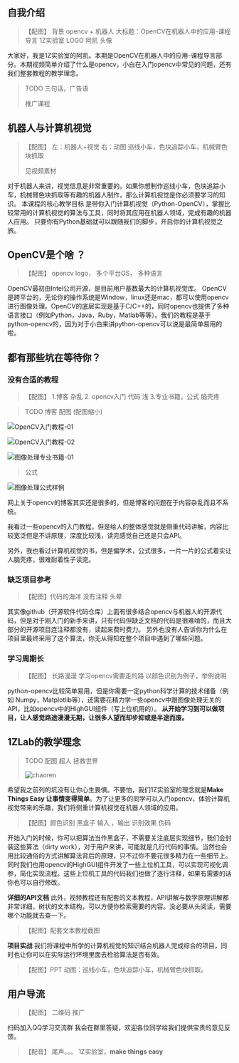## 自我介绍
> 【配图】
> 背景 opencv + 机器人
>  大标题：OpenCV在机器人中的应用-课程导言
> 1Z实验室 LOGO  阿凯 头像

大家好，我是1Z实验室的阿凯。本期是OpenCV在机器人中的应用-课程导言部分。本期视频简单介绍了什么是opencv，小白在入门opencv中常见的问题，还有我们整套教程的教学理念。



> TODO  三句话，广告语
>
> 推广课程



## 机器人与计算机视觉
> 【配图】
> 左：机器人+视觉
> 右：动图  巡线小车，色块追踪小车，机械臂色块抓取
>
> 见视频素材

对于机器人来讲，视觉信息是非常重要的。如果你想制作巡线小车，色块追踪小车，机械臂色块抓取等有趣的机器人制作，那么计算机视觉是你必须要学习的知识。
本课程的核心教学目标 是带你入门计算机视觉（Python-OpenCV），掌握比较常用的计算机视觉的算法与工具，同时将其应用在机器人领域，完成有趣的机器人应用。
只要你有Python基础就可以跟随我们的脚步，开启你的计算机视觉之旅。

## OpenCV是个啥 ？
> 【配图】 opencv logo， 多个平台OS， 多种语言

OpenCV最初由Intel公司开源，是目前用户基数最大的计算机视觉库。
OpenCV是跨平台的，无论你的操作系统是Window，linux还是mac，都可以使用opencv进行图像处理。OpenCV的底层实现是基于C/C++的，同时opencv也提供了多种语言接口（例如Python，Java，Ruby，Matlab等等）。我们的教程是基于python-opencv的，因为对于小白来讲python-opencv可以说是最简单易用的啦。

## 都有那些坑在等待你？

### 没有合适的教程
> 【配图】 
> 1.博客 杂乱  2. opencv入门 代码 浅 3.专业书籍，公式 脑壳疼 

> TODO 博客 配图 (配图缩小)



![OpenCV入门教程-01](./IMG/OpenCV入门教程-01.jpg)



![OpenCV入门教程-02](./IMG/OpenCV入门教程-02.jpg)



![图像处理专业书籍-01](./IMG/图像处理专业书籍-01.jpeg)

> 公式

![图像处理公式样例](./IMG/图像处理公式样例.jpg)

网上关于opencv的博客其实还是很多的，但是博客的问题在于内容杂乱而且不系统。

我看过一些opencv的入门教程，但是给人的整体感觉就是侧重代码讲解，内容比较宽泛但是不讲原理，深度比较浅，读完感觉自己还是只会API。

另外，我也看过计算机视觉的书，但是偏学术，公式很多，一片一片的公式着实让人脑壳疼，很难耐着性子读完。

### 缺乏项目参考
> 【配图】代码的海洋  没有注释  头晕
>
> 

其实像github（开源软件代码仓库）上面有很多结合opencv与机器人的开源代码，但是对于刚入门的新手来讲，只有代码但缺乏文档的代码是很难啃的，而且大部分的开源项目连注释都没有，读起来费时费力。
另外也没有人告诉你为什么在项目里最终采用了这个算法，你无从得知在整个项目中遇到了哪些问题。

### 学习周期长

> 【配图】 长路漫漫  学习opencv需要走的路
> 以颜色识别为例子，举例说明


python-opencv比较简单易用，但是你需要一定python科学计算的技术储备（例如 Numpy，Matplotlib等），还需要花精力学一些opencv中跟图像处理无关的API，比如opencv中的HighGUI组件（写上位机用的）。 
**从开始学习到可以做项目，让人感觉路途漫漫无期，让很多人望而却步抑或是半途而废。**

## 1ZLab的教学理念
> TODO 配图 超人 拯救世界
>
> ![chaoren](./IMG/chaoren.jpg)

希望我之前列的坑没有让你心生畏惧。不要怕，我们1Z实验室的理念就是**Make Things Easy 让事情变得简单**。为了让更多的同学可以入门opencv，体验计算机视觉带来的乐趣，我们将侧重计算机视觉在机器人领域的应用。

> 【配图】颜色识别 黑盒子 输入 ，输出 识别效果  伪码

开始入门的时候，你可以把算法当作黑盒子，不需要关注底层实现细节，我们会封装这些算法（dirty work），对于用户来讲，可能就是几行代码的事情。当然也会用比较通俗的方式讲解算法背后的原理，只不过你不要花很多精力在一些细节上。同时我们也用opencv的HighGUI组件开发了一些上位机工具，可以实现可视化调参，简化实现流程。这些上位机工具的代码我们也做了逐行注释，如果有需要的话你也可以自行修改。

**详细的API文档** 此外，视频教程还有配套的文本教程，API讲解与数学原理讲解都非常详细，树状的文本结构，可以方便你检索需要的内容。没必要从头阅读，需要哪个功能就去查一下。

>【配图】配套文本教程截图

**项目实战** 我们将课程中所学的计算机视觉的知识结合机器人完成综合的项目，同时也让你可以在实际运行环境里面去检验算法是否有效。

> 【配图】PPT 动图：巡线小车，色块追踪小车，机械臂色块抓取。

## 用户导流



> 【配图】
二维码 推广

扫码加入QQ学习交流群 
 我会在群里答疑，欢迎各位同学给我们提供宝贵的意见反馈。



>【配音】
尾声。。。
1Z实验室，**make things easy**



